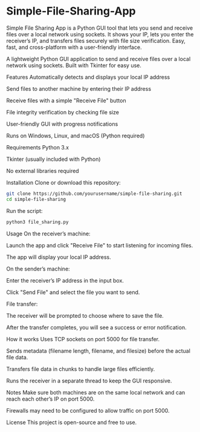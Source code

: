 # Simple-File-Sharing-App
Simple File Sharing App is a Python GUI tool that lets you send and receive files over a local network using sockets. It shows your IP, lets you enter the receiver’s IP, and transfers files securely with file size verification. Easy, fast, and cross-platform with a user-friendly interface.

A lightweight Python GUI application to send and receive files over a local network using sockets. Built with Tkinter for easy use.

Features
Automatically detects and displays your local IP address

Send files to another machine by entering their IP address

Receive files with a simple "Receive File" button

File integrity verification by checking file size

User-friendly GUI with progress notifications

Runs on Windows, Linux, and macOS (Python required)

Requirements
Python 3.x

Tkinter (usually included with Python)

No external libraries required

Installation
Clone or download this repository:

```bash
git clone https://github.com/yourusername/simple-file-sharing.git
cd simple-file-sharing
```

Run the script:

```bash
python3 file_sharing.py
```

Usage
On the receiver’s machine:

Launch the app and click "Receive File" to start listening for incoming files.

The app will display your local IP address.

On the sender’s machine:

Enter the receiver’s IP address in the input box.

Click "Send File" and select the file you want to send.

File transfer:

The receiver will be prompted to choose where to save the file.

After the transfer completes, you will see a success or error notification.

How it works
Uses TCP sockets on port 5000 for file transfer.

Sends metadata (filename length, filename, and filesize) before the actual file data.

Transfers file data in chunks to handle large files efficiently.

Runs the receiver in a separate thread to keep the GUI responsive.

Notes
Make sure both machines are on the same local network and can reach each other’s IP on port 5000.

Firewalls may need to be configured to allow traffic on port 5000.

License
This project is open-source and free to use.
